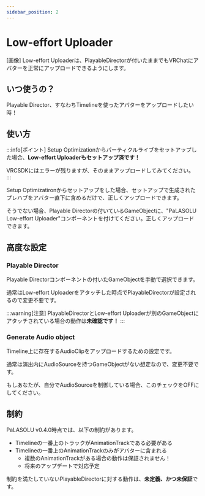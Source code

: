 ```yaml
---
sidebar_position: 2
---
```


# Low-effort Uploader

[画像]
Low-effort Uploaderは、PlayableDirectorが付いたままでもVRChatにアバターを正常にアップロードできるようにします。

## いつ使うの？
Playable Director、すなわちTimelineを使ったアバターをアップロードしたい時！

## 使い方
:::info[ポイント]
Setup Optimizationからパーティクルライブをセットアップした場合、**Low-effort Uploaderもセットアップ済です！**

VRCSDKにはエラーが残りますが、そのままアップロードしてみてください。
:::

Setup Optimizatironからセットアップをした場合、セットアップで生成されたプレハブをアバター直下に含めるだけで、正しくアップロードできます。

そうでない場合、Playable Directorの付いているGameObjectに、"PaLASOLU Low-effort Uploader"コンポーネントを付けてください。正しくアップロードできます。

## 高度な設定

### Playable Director
Playable Directorコンポーネントの付いたGameObjectを手動で選択できます。

通常はLow-effort Uploaderをアタッチした時点でPlayableDirectorが設定されるので変更不要です。

:::warning[注意]
PlayableDirectorとLow-effort Uploaderが別のGameObjectにアタッチされている場合の動作は**未確認です！**
:::

### Generate Audio object
Timeline上に存在するAudioClipをアップロードするための設定です。

通常は演出内にAudioSourceを持つGameObjectがない想定なので、変更不要です。

もしあなたが、自分でAudioSourceを制御している場合、このチェックをOFFにしてください。

## 制約
PaLASOLU v0.4.0時点では、以下の制約があります。

- Timelineの一番上のトラックがAnimationTrackである必要がある
- Timelineの一番上のAnimationTrackのみがアバターに含まれる
  - 複数のAnimationTrackがある場合の動作は保証されません！
  - 将来のアップデートで対応予定

制約を満たしていないPlayableDirectorに対する動作は、**未定義、かつ未保証**です。